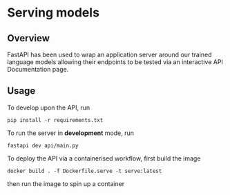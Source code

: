 # Serving models 

## Overview 
FastAPI has been used to wrap an application server around our trained language models allowing their endpoints to be tested via an interactive API Documentation page. 

## Usage 
To develop upon the API, run 
```
pip install -r requirements.txt
```
To run the server in **development** mode, run 
```
fastapi dev api/main.py
```
To deploy the API via a containerised workflow, first build the image 
```
docker build . -f Dockerfile.serve -t serve:latest
```
then run the image to spin up a container 
```

```

